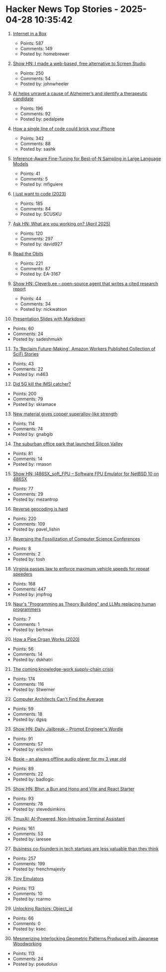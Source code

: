 # Hacker News Top Stories - 2025-04-28 10:35:42

1. [Internet in a Box](https://internet-in-a-box.org/)
   - Points: 587
   - Comments: 149
   - Posted by: homebrewer

2. [Show HN: I made a web-based, free alternative to Screen Studio](https://www.screenrecorder.me)
   - Points: 250
   - Comments: 54
   - Posted by: johnwheeler

3. [AI helps unravel a cause of Alzheimer’s and identify a therapeutic candidate](https://today.ucsd.edu/story/ai-helps-unravel-a-cause-of-alzheimers-disease-and-identify-a-therapeutic-candidate)
   - Points: 196
   - Comments: 92
   - Posted by: pedalpete

4. [How a single line of code could brick your iPhone](https://rambo.codes/posts/2025-04-24-how-a-single-line-of-code-could-brick-your-iphone)
   - Points: 342
   - Comments: 88
   - Posted by: sashk

5. [Inference-Aware Fine-Tuning for Best-of-N Sampling in Large Language Models](https://arxiv.org/abs/2412.15287)
   - Points: 41
   - Comments: 5
   - Posted by: mfiguiere

6. [I just want to code (2023)](https://www.zachbellay.com/daily/i-just-want-to-code/)
   - Points: 185
   - Comments: 84
   - Posted by: SCUSKU

7. [Ask HN: What are you working on? (April 2025)](undefined)
   - Points: 120
   - Comments: 297
   - Posted by: david927

8. [Read the Obits](https://thereader.mitpress.mit.edu/the-creativity-hack-no-one-told-you-about-read-the-obits/)
   - Points: 221
   - Comments: 87
   - Posted by: EA-3167

9. [Show HN: Cleverb.ee – open-source agent that writes a cited research report](https://github.com/SureScaleAI/cleverbee)
   - Points: 44
   - Comments: 34
   - Posted by: nickwatson

10. [Presentation Slides with Markdown](https://sli.dev)
   - Points: 60
   - Comments: 24
   - Posted by: sadeshmukh

11. [To 'Reclaim Future-Making', Amazon Workers Published Collection of SciFi Stories](https://afteramazon.world/)
   - Points: 43
   - Comments: 22
   - Posted by: m463

12. [Did 5G kill the IMSI catcher?](https://zetier.com/5g-imsi-catcher/)
   - Points: 200
   - Comments: 79
   - Posted by: skramace

13. [New material gives copper superalloy-like strength](https://news.lehigh.edu/new-material-gives-copper-superalloy-like-strength-0)
   - Points: 114
   - Comments: 74
   - Posted by: gnabgib

14. [The suburban office park that launched Silicon Valley](https://thehustle.co/originals/the-suburban-office-park-that-launched-silicon-valley)
   - Points: 81
   - Comments: 14
   - Posted by: rmason

15. [Show HN: I486SX_soft_FPU – Software FPU Emulator for NetBSD 10 on 486SX](https://github.com/mezantrop/i486SX_soft_FPU)
   - Points: 77
   - Comments: 29
   - Posted by: mezantrop

16. [Reverse geocoding is hard](https://shkspr.mobi/blog/2025/04/reverse-geocoding-is-hard/)
   - Points: 220
   - Comments: 109
   - Posted by: pavel_lishin

17. [Reversing the Fossilization of Computer Science Conferences](https://cacm.acm.org/blogcacm/reversing-the-fossilization-of-computer-science-conferences/)
   - Points: 8
   - Comments: 2
   - Posted by: tosh

18. [Virginia passes law to enforce maximum vehicle speeds for repeat speeders](https://www.fastcompany.com/91323835/virginia-will-use-technology-to-slow-chronic-speeders-cars-and-other-states-are-rushing-to-join-in)
   - Points: 168
   - Comments: 447
   - Posted by: jmpfrog

19. [Naur's "Programming as Theory Building" and LLMs replacing human programmers](https://ratfactor.com/cards/naur-vs-llms)
   - Points: 7
   - Comments: 1
   - Posted by: bertman

20. [How a Pipe Organ Works (2020)](https://www.pipedreams.org/page/how-a-pipe-organ-works)
   - Points: 56
   - Comments: 14
   - Posted by: dskhatri

21. [The coming knowledge-work supply-chain crisis](https://worksonmymachine.substack.com/p/the-coming-knowledge-work-supply)
   - Points: 174
   - Comments: 116
   - Posted by: Stwerner

22. [Computer Architects Can't Find the Average](https://dgsq.net/2025-04-27-averages/)
   - Points: 59
   - Comments: 18
   - Posted by: dgsq

23. [Show HN: Daily Jailbreak – Prompt Engineer's Wordle](https://www.vaultbreak.ai/daily-jailbreak)
   - Points: 91
   - Comments: 57
   - Posted by: ericlmtn

24. [Boxie – an always offline audio player for my 3 year old](https://mariozechner.at/posts/2025-04-20-boxie/)
   - Points: 89
   - Comments: 22
   - Posted by: badlogic

25. [Show HN: Bhvr, a Bun and Hono and Vite and React Starter](https://bhvr.dev)
   - Points: 93
   - Comments: 78
   - Posted by: stevedsimkins

26. [TmuxAI: AI-Powered, Non-Intrusive Terminal Assistant](https://tmuxai.dev/)
   - Points: 161
   - Comments: 53
   - Posted by: iaresee

27. [Business co-founders in tech startups are less valuable than they think](https://verdikapuku.com/posts/business-founders-are-less-valuable-than-they-think/)
   - Points: 257
   - Comments: 199
   - Posted by: frenchmajesty

28. [Tiny Emulators](https://floooh.github.io/tiny8bit-preview/)
   - Points: 113
   - Comments: 10
   - Posted by: rcarmo

29. [Unlocking Ractors: Object_id](https://byroot.github.io/ruby/performance/2025/04/26/unlocking-ractors-object-id.html)
   - Points: 66
   - Comments: 0
   - Posted by: ksec

30. [Mesmerizing Interlocking Geometric Patterns Produced with Japanese Woodworking](https://www.smithsonianmag.com/smithsonian-institution/see-the-mesmerizing-interlocking-geometric-patterns-produced-with-this-ancient-japanese-woodworking-technique-180986494/)
   - Points: 113
   - Comments: 24
   - Posted by: pseudolus

